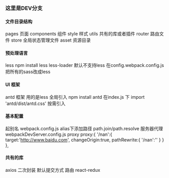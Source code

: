 ### 这里是DEV分支


#### 文件目录结构
pages  页面
components  组件
style  样式
utils  共有的库或者插件
router  路由文件
store   全局状态管理文件
asset  资源目录

#### 预处理语言
less
npm install less less-loader
默认不支持less   在config.webpack.config.js  把所有的sass改成less

#### UI 框架
antd 框架  用的是less
全局引入  npm install antd  在index.js  下  import 'antd/dist/antd.css'
按需引入

#### 基本配置
起别名     webpack.config.js   alias下添加路径  path.join/path.resolve
服务器代理   webpackDevServer.config.js  proxy
proxy:{
      '/nan':{
        target:'http://www.baidu.com',
        changeOrigin:true,
        pathRewrite:{
          '/nan':''
        }
      }
    },


#### 共有的库

axios  二次封装   默认提交方式
路由
react-redux